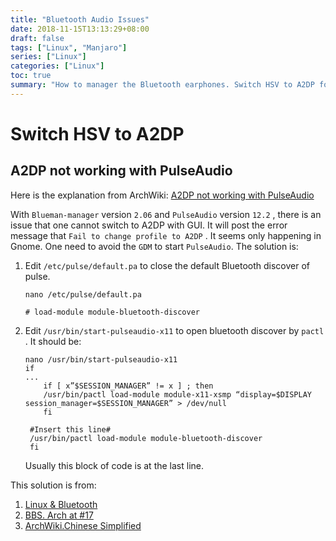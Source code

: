 ```yaml
---
title: "Bluetooth Audio Issues"
date: 2018-11-15T13:13:29+08:00
draft: false
tags: ["Linux", "Manjaro"]
series: ["Linux"]
categories: ["Linux"]
toc: true
summary: "How to manager the Bluetooth earphones. Switch HSV to A2DP for the better performance."
---
```


# Switch HSV to A2DP

## A2DP not working with PulseAudio

Here is the explanation from ArchWiki: [A2DP not working with PulseAudio](https://wiki.archlinux.org/index.php/Bluetooth_headset#A2DP_not_working_with_PulseAudio)

With `Blueman-manager` version `2.06` and `PulseAudio` version `12.2` , there is an issue that one cannot switch to A2DP with GUI. It will post the error message that `Fail to change profile to A2DP` . It seems only happening in Gnome. One need to avoid the `GDM` to start `PulseAudio`. The solution is:

1.  Edit `/etc/pulse/default.pa` to close the default Bluetooth discover of pulse.
    ```shell
    nano /etc/pulse/default.pa

    # load-module module-bluetooth-discover
    ```

2.  Edit `/usr/bin/start-pulseaudio-x11` to open bluetooth discover by `pactl` . It should be:
    ```shell
    nano /usr/bin/start-pulseaudio-x11
    if
    ...
        if [ x”$SESSION_MANAGER” != x ] ; then
        /usr/bin/pactl load-module module-x11-xsmp “display=$DISPLAY session_manager=$SESSION_MANAGER” > /dev/null
        fi

     #Insert this line#
     /usr/bin/pactl load-module module-bluetooth-discover
     fi
     ```
     Usually this block of code is at the last line.

This solution is from:

1.  [Linux & Bluetooth](http://m.php.cn/article/364011.html)
2.  [BBS. Arch at #17](https://bbs.archlinux.org/viewtopic.php?id=194006)
3.  [ArchWiki.Chinese Simplified](https://wiki.archlinux.org/index.php/Bluetooth_headset_(%E7%AE%80%E4%BD%93%E4%B8%AD%E6%96%87)#PulseAudio%E4%B8%8BA2DP%E4%B8%8D%E8%83%BD%E5%B7%A5%E4%BD%9C)
